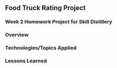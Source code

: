 ## Food Truck Rating Project

### Week 2 Homework Project for Skill Distillery

### Overview

### Technologies/Topics Applied

### Lessons Learned

